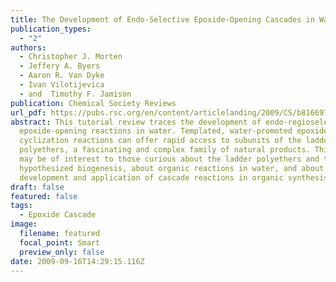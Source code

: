 ```yaml
---
title: The Development of Endo-Selective Epoxide-Opening Cascades in Water
publication_types:
  - "2"
authors:
  - Christopher J. Morten
  - Jeffery A. Byers
  - Aaron R. Van Dyke
  - Ivan Vilotijevica
  - and  Timothy F. Jamison
publication: Chemical Society Reviews
url_pdf: https://pubs.rsc.org/en/content/articlelanding/2009/CS/b816697h
abstract: This tutorial review traces the development of endo-regioselective
  epoxide-opening reactions in water. Templated, water-promoted epoxide-opening
  cyclization reactions can offer rapid access to subunits of the ladder
  polyethers, a fascinating and complex family of natural products. This review
  may be of interest to those curious about the ladder polyethers and their
  hypothesized biogenesis, about organic reactions in water, and about the
  development and application of cascade reactions in organic synthesis.
draft: false
featured: false
tags:
  - Epoxide Cascade
image:
  filename: featured
  focal_point: Smart
  preview_only: false
date: 2009-09-16T14:29:15.116Z
---
```

